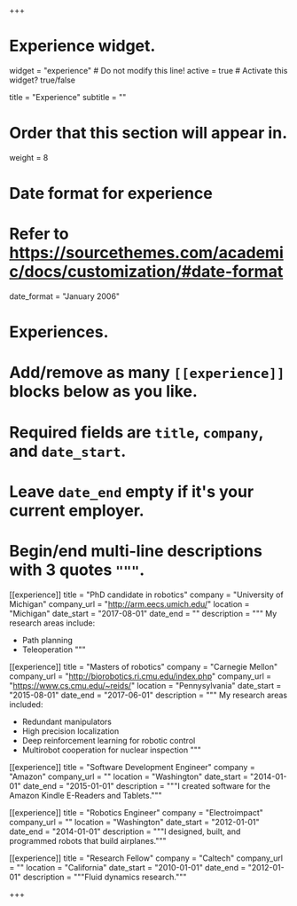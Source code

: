 +++
# Experience widget.
widget = "experience"  # Do not modify this line!
active = true  # Activate this widget? true/false

title = "Experience"
subtitle = ""

# Order that this section will appear in.
weight = 8

# Date format for experience
#   Refer to https://sourcethemes.com/academic/docs/customization/#date-format
date_format = "January 2006"

# Experiences.
#   Add/remove as many `[[experience]]` blocks below as you like.
#   Required fields are `title`, `company`, and `date_start`.
#   Leave `date_end` empty if it's your current employer.
#   Begin/end multi-line descriptions with 3 quotes `"""`.
[[experience]]
  title = "PhD candidate in robotics"
  company = "University of Michigan"
  company_url = "http://arm.eecs.umich.edu/"
  location = "Michigan"
  date_start = "2017-08-01"
  date_end = ""
  description = """
  My research areas include:

  * Path planning
  * Teleoperation
  """

[[experience]]
  title = "Masters of robotics"
  company = "Carnegie Mellon"
  company_url = "http://biorobotics.ri.cmu.edu/index.php"
  company_url = "https://www.cs.cmu.edu/~reids/"
  location = "Pennysylvania"
  date_start = "2015-08-01"
  date_end = "2017-06-01"
  description = """
  My research areas included:

  * Redundant manipulators
  * High precision localization
  * Deep reinforcement learning for robotic control
  * Multirobot cooperation for nuclear inspection
  """

[[experience]]
  title = "Software Development Engineer"
  company = "Amazon"
  company_url = ""
  location = "Washington"
  date_start = "2014-01-01"
  date_end = "2015-01-01"
  description = """I created software for the Amazon Kindle E-Readers and Tablets."""
  
  [[experience]]
      title = "Robotics Engineer"
      company = "Electroimpact"
      company_url = ""
      location = "Washington"
      date_start = "2012-01-01"
      date_end = "2014-01-01"
      description = """I designed, built, and programmed robots that build airplanes."""
      
  [[experience]]
      title = "Research Fellow"
      company = "Caltech"
      company_url = ""
      location = "California"
      date_start = "2010-01-01"
      date_end = "2012-01-01"
      description = """Fluid dynamics research."""


+++
